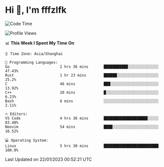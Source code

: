 # Hi 👋, I'm fffzlfk

<!--START_SECTION:waka-->
![Code Time](http://img.shields.io/badge/Code%20Time-39%20hrs%2048%20mins-blue)

![Profile Views](http://img.shields.io/badge/Profile%20Views-4-blue)

📊 **This Week I Spent My Time On** 

```text
⌚︎ Time Zone: Asia/Shanghai

💬 Programming Languages: 
Go                       2 hrs 36 mins       ███████████░░░░░░░░░░░░░░   47.43% 
Rust                     1 hr 23 mins        ██████░░░░░░░░░░░░░░░░░░░   25.2% 
C                        46 mins             ███░░░░░░░░░░░░░░░░░░░░░░   13.92% 
C++                      20 mins             █░░░░░░░░░░░░░░░░░░░░░░░░   6.23% 
Bash                     6 mins              ░░░░░░░░░░░░░░░░░░░░░░░░░   2.11%

🔥 Editors: 
VS Code                  4 hrs 36 mins       ████████████████████░░░░░   83.48% 
Neovim                   54 mins             ████░░░░░░░░░░░░░░░░░░░░░   16.52%

💻 Operating System: 
Linux                    5 hrs 30 mins       █████████████████████████   100.0%

```


 Last Updated on 22/01/2023 00:52:21 UTC
<!--END_SECTION:waka-->
